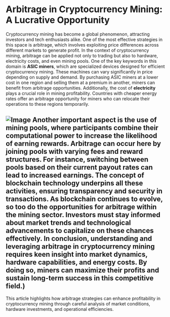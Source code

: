 # Arbitrage in Cryptocurrency Mining: A Lucrative Opportunity
Cryptocurrency mining has become a global phenomenon, attracting investors and tech enthusiasts alike. One of the most effective strategies in this space is arbitrage, which involves exploiting price differences across different markets to generate profit. In the context of cryptocurrency mining, arbitrage can be applied not only to trading but also to hardware, electricity costs, and even mining pools.
One of the key keywords in this domain is **ASIC miners**, which are specialized devices designed for efficient cryptocurrency mining. These machines can vary significantly in price depending on supply and demand. By purchasing ASIC miners at a lower cost in one region and selling them at a premium in another, miners can benefit from arbitrage opportunities. Additionally, the cost of **electricity** plays a crucial role in mining profitability. Countries with cheaper energy rates offer an arbitrage opportunity for miners who can relocate their operations to these regions temporarily.

![Image](https://github.com/user-attachments/assets/d7419ec9-dc67-403f-bf28-8faea5f1f74f)
Another important aspect is the use of **mining pools**, where participants combine their computational power to increase the likelihood of earning rewards. Arbitrage can occur here by joining pools with varying fees and reward structures. For instance, switching between pools based on their current payout rates can lead to increased earnings.
The concept of **blockchain technology** underpins all these activities, ensuring transparency and security in transactions. As blockchain continues to evolve, so too do the opportunities for arbitrage within the mining sector. Investors must stay informed about market trends and technological advancements to capitalize on these chances effectively.
In conclusion, understanding and leveraging arbitrage in cryptocurrency mining requires keen insight into market dynamics, hardware capabilities, and energy costs. By doing so, miners can maximize their profits and sustain long-term success in this competitive field.)
---
This article highlights how arbitrage strategies can enhance profitability in cryptocurrency mining through careful analysis of market conditions, hardware investments, and operational efficiencies.
